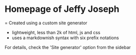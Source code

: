 # Homepage of Jeffy Joseph
=
Created using a custom site generator
- lightweight, less than 2k of html, js and css
- uses a markdownish syntax with six prefix notations

For details, check the 'Site generator' option from the sidebar
